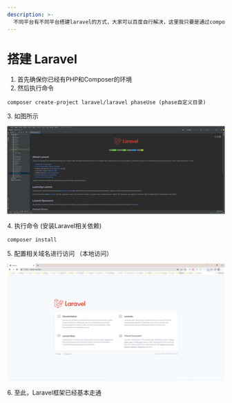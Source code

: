 ```yaml
---
description: >-
  不同平台有不同平台搭建laravel的方式，大家可以百度自行解决，这里我只要是通过composer进行搭建，搭建的过程描述的比较模糊，有不会的可以百度或者联系我
---
```


# 搭建 Laravel

1. 首先确保你已经有PHP和Composer的环境
2. 然后执行命令

```
composer create-project laravel/laravel phaseUse (phase自定义目录)
```

3\. 如图所示

![Laravel项目](<.gitbook/assets/image (3).png>)

4\. 执行命令 (安装Laravel相关依赖)

```
composer install
```

5\. 配置相关域名进行访问 （本地访问）

![Laravel Web页面](<.gitbook/assets/image (1).png>)

6\. 至此，Laravel框架已经基本走通
